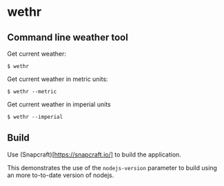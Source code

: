 # wethr
## Command line weather tool

Get current weather:
```
$ wethr
```

  Get  current weather in metric units:
```
$ wethr --metric
```

Get current weather in imperial units
```
$ wethr --imperial
```

## Build
Use (Snapcraft)[https://snapcraft.io/] to build the application.

This demonstrates the use of the `nodejs-version` parameter to build using an more to-to-date version of nodejs.
